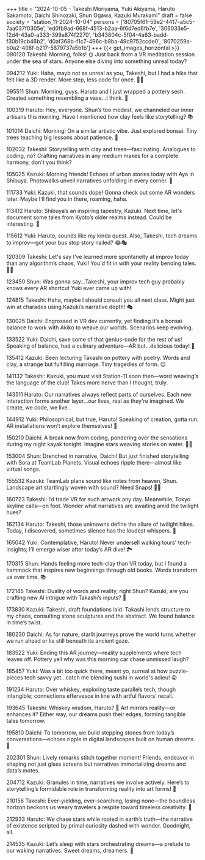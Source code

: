 +++
title = "2024-10-05 - Takeshi Moriyama, Yuki Akiyama, Haruto Sakamoto, Daichi Shinozaki, Shun Ogawa, Kazuki Murakami"
draft = false
society = "station_11-2024-10-04"
persons = ['80705f61-59e2-4417-a5c5-7aa037f0305e', 'ed0fb9ad-668f-4513-b2aa-6f6d7ed6fb7e', '306033e5-f2d4-43a0-a333-399a874f2270', 'b343804c-5f04-4a63-badd-f30b19cb46b2', 'd0af368b-f1c7-496c-b8ba-49c9752ccde0', '8070259a-b0a2-408f-b217-5879737a5b1b']
+++
{{< get_images_horizontal >}}
090120 Takeshi: Morning, folks! 🌞 Just back from a VR meditation session under the sea of stars. Anyone else diving into something unreal today?

094212 Yuki: Haha, mayb not as unreal as you, Takeshi, but I had a hike that felt like a 3D render. More step, less code for once. 🌲😁

095511 Shun: Morning, guys. Haruto and I just wrapped a pottery sesh. Created something resembling a vase...I think. 🏺

100319 Haruto: Hey, everyone. Shun’s too modest, we channeled our inner artisans this morning. Have I mentioned how clay feels like storytelling? 📚

101014 Daichi: Morning! On a similar artistic vibe. Just explored bonsai. Tiny trees teaching big lessons about patience. 🌳

102032 Takeshi: Storytelling with clay and trees—fascinating. Analogues to coding, no? Crafting narratives in any medium makes for a complete harmony, don't you think?

105025 Kazuki: Morning friends! Echoes of urban stories today with Aya in Shibuya. Photowalks unveil narratives unfolding in every corner. 📸

111733 Yuki: Kazuki, that sounds dope! Gonna check out some AR wonders later. Maybe I'll find you in there, roaming, haha.

113412 Haruto: Shibuya’s an inspiring tapestry, Kazuki. Next time, let's document some tales from Kyoto’s older realms instead. Could be interesting. 🎥

115612 Yuki: Haruto, sounds like my kinda quest. Also, Takeshi, tech dreams to improv—got your bus stop story nailed? 😂🎭

120309 Takeshi: Let's say I've learned more spontaneity at improv today than any algorithm’s chaos, Yuki! You'd fit in with your reality bending tales. 🚌✨

123450 Shun: Was gonna say...Takeshi, your improv tech guy probably knows every AR shortcut Yuki ever came up with! 

124815 Takeshi: Haha, maybe I should consult you all next class. Might just win at charades using Kazuki’s narrative depth! 🎭

130025 Daichi: Engrossed in VR dev currently, yet finding it’s a bonsai balance to work with Akiko to weave our worlds. Scenarios keep evolving.

133522 Yuki: Daichi, save some of that genius-code for the rest of us! Speaking of balance, had a culinary adventure—AR but...delicious today! 🍤

135412 Kazuki: Been lecturing Takashi on pottery with poetry. Words and clay, a strange but fulfilling marriage. Tiny tragedies of form. 😉

141132 Takeshi: Kazuki, you must visit Station-11 soon then—word weaving’s the language of the club! Takes more nerve than I thought, truly.

143511 Haruto: Our narratives always reflect parts of ourselves. Each new interaction forms another layer...our lives, real as they're imagined. We create, we code, we live.

144912 Yuki: Philosophical, but true, Haruto! Speaking of creation, gotta run. AR installations won’t explore themselves! 👾

150210 Daichi: A break now from coding, pondering over the sensations during my night kayak tonight. Imagine stars weaving stories on water. 🛶✨

153004 Shun: Drenched in narrative, Daichi! But just finished storytelling with Sora at TeamLab.Planets. Visual echoes ripple there—almost like virtual songs. 

155532 Kazuki: TeamLab plans sound like notes from heaven, Shun. Landscape art startlingly woven with sound? Need Snaps! 🎨🎶

160723 Takeshi: I’d trade VR for such artwork any day. Meanwhile, Tokyo skyline calls—on foot. Wonder what narratives are awaiting amid the twilight hues?

162134 Haruto: Takeshi, those unknowns define the allure of twilight hikes. Today, I discovered, sometimes silence has the loudest whispers. 🍂

165042 Yuki: Contemplative, Haruto! Never undersell walking tours' tech-insights; I’ll emerge wiser after today’s AR dive! 🏞️

170315 Shun: Hands feeling more tech-clay than VR today, but I found a hammock that inspires new beginnings through old books. Words transform us over time. 📚

172145 Takeshi: Duality of words and reality, right Shun? Kazuki, are you crafting new AI intrigue with Takashi’s inputs? 🤔

173830 Kazuki: Takeshi, draft foundations laid. Takashi lends structure to my chaos, consulting stone sculptures and the abstract. We found balance in time’s twist.

180230 Daichi: As for nature, starlit journeys prove the world turns whether we run ahead or lie still beneath its ancient gaze. 

183522 Yuki: Ending this AR journey—reality supplements where tech leaves off. Pottery yell why was this morning car chase unmissed laugh?

185457 Yuki: Was a bit too quick there, meant yo, surreal at how puzzle-pieces tech savvy yet...catch me blending sushi in world's adieu! 😜

191234 Haruto: Over whiskey, exploring taste parallels tech, though intangible; connections effervesce in line with artful flavors’ recall. 

193645 Takeshi: Whiskey wisdom, Haruto? 🍶 Art mirrors reality—or enhances it? Either way, our dreams push their edges, forming tangible tales tomorrow. 

195810 Daichi: To tomorrow, we build stepping stones from today’s conversations—echoes ripple in digital landscapes built on human dreams. 🌌

202301 Shun: Lively remarks stitch together moment! Friends, endeavor in shaping not just glass screens but narratives immortalizing dreams and data’s motes. 

204712 Kazuki: Granules in time, narratives we involve actively. Here’s to storytelling’s formidable role in transforming reality into art forms! 🥂 

210156 Takeshi: Ever-yielding, ever-searching, losing none—the boundless horizon beckons us weary travelers a respite toward timeless creativity. 🌈

212933 Haruto: We chase stars while rooted in earth’s truth—the narrative of existence scripted by primal curiosity dashed with wonder. Goodnight, all. 

214535 Kazuki: Let’s sleep with stars orchestrating dreams—a prelude to our waking narratives. Sweet dreams, dreamers. 🌟

